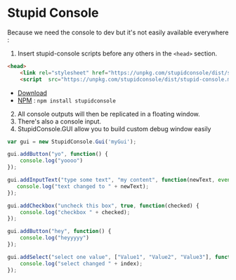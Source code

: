 # Stupid Console

Because we need the console to dev but it's not easily available everywhere :

1. Insert stupid-console scripts before any others in the ```<head>``` section.
```html
<head>
    <link rel="stylesheet" href="https://unpkg.com/stupidconsole/dist/stupid-console.min.css">
    <script  src="https://unpkg.com/stupidconsole/dist/stupid-console.min.js"></script>
``` 

* [Download](https://github.com/axeon-software/StupidConsole/releases) 
* [NPM](https://www.npmjs.com/package/stupidconsole) : ```npm install stupidconsole``` 

2. All console outputs will then be replicated in a floating window.
3. There's also a console input.
4. StupidConsole.GUI allow you to build custom debug window easily

```js
var gui = new StupidConsole.Gui('myGui');

gui.addButton("yo", function() {
    console.log("yoooo")
});

gui.addInputText("type some text", "my content", function(newText, event) {
   console.log("text changed to " + newText);
});

gui.addCheckbox("uncheck this box", true, function(checked) {
    console.log("checkbox " + checked);
});

gui.addButton("hey", function() {
    console.log("heyyyyy")
});

gui.addSelect("select one value", ["Value1", "Value2", "Value3"], function(index) {
    console.log("select changed " + index);
});

```

